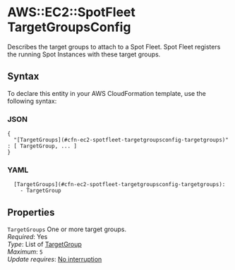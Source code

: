# AWS::EC2::SpotFleet TargetGroupsConfig<a name="aws-properties-ec2-spotfleet-targetgroupsconfig"></a>

Describes the target groups to attach to a Spot Fleet\. Spot Fleet registers the running Spot Instances with these target groups\.

## Syntax<a name="aws-properties-ec2-spotfleet-targetgroupsconfig-syntax"></a>

To declare this entity in your AWS CloudFormation template, use the following syntax:

### JSON<a name="aws-properties-ec2-spotfleet-targetgroupsconfig-syntax.json"></a>

```
{
  "[TargetGroups](#cfn-ec2-spotfleet-targetgroupsconfig-targetgroups)" : [ TargetGroup, ... ]
}
```

### YAML<a name="aws-properties-ec2-spotfleet-targetgroupsconfig-syntax.yaml"></a>

```
  [TargetGroups](#cfn-ec2-spotfleet-targetgroupsconfig-targetgroups): 
    - TargetGroup
```

## Properties<a name="aws-properties-ec2-spotfleet-targetgroupsconfig-properties"></a>

`TargetGroups`  <a name="cfn-ec2-spotfleet-targetgroupsconfig-targetgroups"></a>
One or more target groups\.  
*Required*: Yes  
*Type*: List of [TargetGroup](aws-properties-ec2-spotfleet-targetgroup.md)  
*Maximum*: `5`  
*Update requires*: [No interruption](https://docs.aws.amazon.com/AWSCloudFormation/latest/UserGuide/using-cfn-updating-stacks-update-behaviors.html#update-no-interrupt)